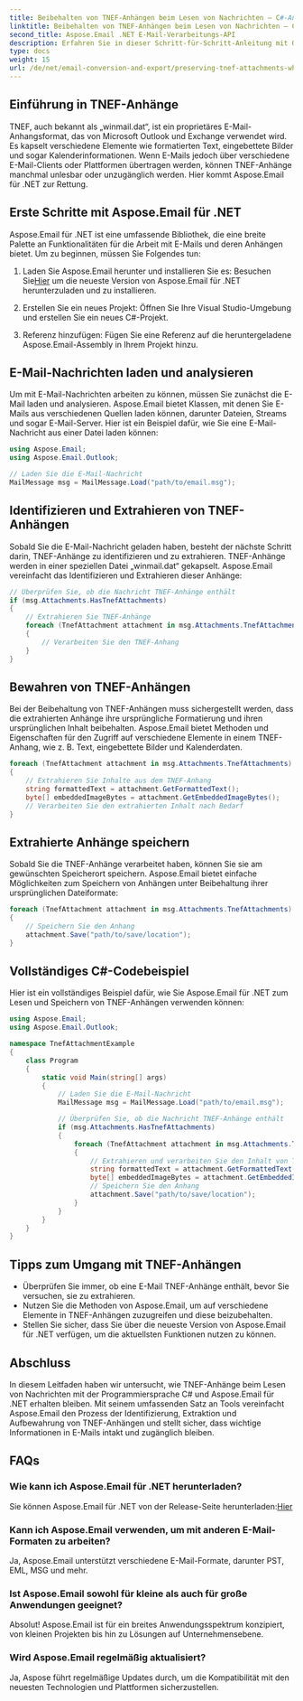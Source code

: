 ```yaml
---
title: Beibehalten von TNEF-Anhängen beim Lesen von Nachrichten – C#-Ansatz
linktitle: Beibehalten von TNEF-Anhängen beim Lesen von Nachrichten – C#-Ansatz
second_title: Aspose.Email .NET E-Mail-Verarbeitungs-API
description: Erfahren Sie in dieser Schritt-für-Schritt-Anleitung mit Quellcode, wie Sie TNEF-Anhänge mit Aspose.Email für .NET bewahren.
type: docs
weight: 15
url: /de/net/email-conversion-and-export/preserving-tnef-attachments-when-reading-messages-csharp-approach/
---
```


## Einführung in TNEF-Anhänge

TNEF, auch bekannt als „winmail.dat“, ist ein proprietäres E-Mail-Anhangsformat, das von Microsoft Outlook und Exchange verwendet wird. Es kapselt verschiedene Elemente wie formatierten Text, eingebettete Bilder und sogar Kalenderinformationen. Wenn E-Mails jedoch über verschiedene E-Mail-Clients oder Plattformen übertragen werden, können TNEF-Anhänge manchmal unlesbar oder unzugänglich werden. Hier kommt Aspose.Email für .NET zur Rettung.

## Erste Schritte mit Aspose.Email für .NET

Aspose.Email für .NET ist eine umfassende Bibliothek, die eine breite Palette an Funktionalitäten für die Arbeit mit E-Mails und deren Anhängen bietet. Um zu beginnen, müssen Sie Folgendes tun:

1.  Laden Sie Aspose.Email herunter und installieren Sie es: Besuchen Sie[Hier](https://releases.aspose.com/email/net) um die neueste Version von Aspose.Email für .NET herunterzuladen und zu installieren.

2. Erstellen Sie ein neues Projekt: Öffnen Sie Ihre Visual Studio-Umgebung und erstellen Sie ein neues C#-Projekt.

3. Referenz hinzufügen: Fügen Sie eine Referenz auf die heruntergeladene Aspose.Email-Assembly in Ihrem Projekt hinzu.

## E-Mail-Nachrichten laden und analysieren

Um mit E-Mail-Nachrichten arbeiten zu können, müssen Sie zunächst die E-Mail laden und analysieren. Aspose.Email bietet Klassen, mit denen Sie E-Mails aus verschiedenen Quellen laden können, darunter Dateien, Streams und sogar E-Mail-Server. Hier ist ein Beispiel dafür, wie Sie eine E-Mail-Nachricht aus einer Datei laden können:

```csharp
using Aspose.Email;
using Aspose.Email.Outlook;

// Laden Sie die E-Mail-Nachricht
MailMessage msg = MailMessage.Load("path/to/email.msg");
```

## Identifizieren und Extrahieren von TNEF-Anhängen

Sobald Sie die E-Mail-Nachricht geladen haben, besteht der nächste Schritt darin, TNEF-Anhänge zu identifizieren und zu extrahieren. TNEF-Anhänge werden in einer speziellen Datei „winmail.dat“ gekapselt. Aspose.Email vereinfacht das Identifizieren und Extrahieren dieser Anhänge:

```csharp
// Überprüfen Sie, ob die Nachricht TNEF-Anhänge enthält
if (msg.Attachments.HasTnefAttachments)
{
    // Extrahieren Sie TNEF-Anhänge
    foreach (TnefAttachment attachment in msg.Attachments.TnefAttachments)
    {
        // Verarbeiten Sie den TNEF-Anhang
    }
}
```

## Bewahren von TNEF-Anhängen

Bei der Beibehaltung von TNEF-Anhängen muss sichergestellt werden, dass die extrahierten Anhänge ihre ursprüngliche Formatierung und ihren ursprünglichen Inhalt beibehalten. Aspose.Email bietet Methoden und Eigenschaften für den Zugriff auf verschiedene Elemente in einem TNEF-Anhang, wie z. B. Text, eingebettete Bilder und Kalenderdaten.

```csharp
foreach (TnefAttachment attachment in msg.Attachments.TnefAttachments)
{
    // Extrahieren Sie Inhalte aus dem TNEF-Anhang
    string formattedText = attachment.GetFormattedText();
    byte[] embeddedImageBytes = attachment.GetEmbeddedImageBytes();
    // Verarbeiten Sie den extrahierten Inhalt nach Bedarf
}
```

## Extrahierte Anhänge speichern

Sobald Sie die TNEF-Anhänge verarbeitet haben, können Sie sie am gewünschten Speicherort speichern. Aspose.Email bietet einfache Möglichkeiten zum Speichern von Anhängen unter Beibehaltung ihrer ursprünglichen Dateiformate:

```csharp
foreach (TnefAttachment attachment in msg.Attachments.TnefAttachments)
{
    // Speichern Sie den Anhang
    attachment.Save("path/to/save/location");
}
```

## Vollständiges C#-Codebeispiel

Hier ist ein vollständiges Beispiel dafür, wie Sie Aspose.Email für .NET zum Lesen und Speichern von TNEF-Anhängen verwenden können:

```csharp
using Aspose.Email;
using Aspose.Email.Outlook;

namespace TnefAttachmentExample
{
    class Program
    {
        static void Main(string[] args)
        {
            // Laden Sie die E-Mail-Nachricht
            MailMessage msg = MailMessage.Load("path/to/email.msg");

            // Überprüfen Sie, ob die Nachricht TNEF-Anhänge enthält
            if (msg.Attachments.HasTnefAttachments)
            {
                foreach (TnefAttachment attachment in msg.Attachments.TnefAttachments)
                {
                    // Extrahieren und verarbeiten Sie den Inhalt von TNEF-Anhängen
                    string formattedText = attachment.GetFormattedText();
                    byte[] embeddedImageBytes = attachment.GetEmbeddedImageBytes();
                    // Speichern Sie den Anhang
                    attachment.Save("path/to/save/location");
                }
            }
        }
    }
}
```

## Tipps zum Umgang mit TNEF-Anhängen

- Überprüfen Sie immer, ob eine E-Mail TNEF-Anhänge enthält, bevor Sie versuchen, sie zu extrahieren.
- Nutzen Sie die Methoden von Aspose.Email, um auf verschiedene Elemente in TNEF-Anhängen zuzugreifen und diese beizubehalten.
- Stellen Sie sicher, dass Sie über die neueste Version von Aspose.Email für .NET verfügen, um die aktuellsten Funktionen nutzen zu können.

## Abschluss

In diesem Leitfaden haben wir untersucht, wie TNEF-Anhänge beim Lesen von Nachrichten mit der Programmiersprache C# und Aspose.Email für .NET erhalten bleiben. Mit seinem umfassenden Satz an Tools vereinfacht Aspose.Email den Prozess der Identifizierung, Extraktion und Aufbewahrung von TNEF-Anhängen und stellt sicher, dass wichtige Informationen in E-Mails intakt und zugänglich bleiben.

## FAQs

### Wie kann ich Aspose.Email für .NET herunterladen?

 Sie können Aspose.Email für .NET von der Release-Seite herunterladen:[Hier](https://releases.aspose.com/email/net)

### Kann ich Aspose.Email verwenden, um mit anderen E-Mail-Formaten zu arbeiten?

Ja, Aspose.Email unterstützt verschiedene E-Mail-Formate, darunter PST, EML, MSG und mehr.

### Ist Aspose.Email sowohl für kleine als auch für große Anwendungen geeignet?

Absolut! Aspose.Email ist für ein breites Anwendungsspektrum konzipiert, von kleinen Projekten bis hin zu Lösungen auf Unternehmensebene.

### Wird Aspose.Email regelmäßig aktualisiert?

Ja, Aspose führt regelmäßige Updates durch, um die Kompatibilität mit den neuesten Technologien und Plattformen sicherzustellen.